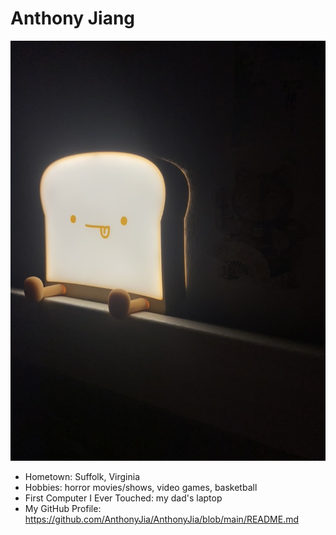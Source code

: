 # Anthony Jiang

![lightly toasted](toast.jpeg)

- Hometown: Suffolk, Virginia
- Hobbies: horror movies/shows, video games, basketball
- First Computer I Ever Touched: my dad's laptop
- My GitHub Profile: https://github.com/AnthonyJia/AnthonyJia/blob/main/README.md